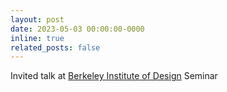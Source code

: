 ```yaml
---
layout: post
date: 2023-05-03 00:00:00-0000
inline: true
related_posts: false
---
```


Invited talk at <a href="https://twitter.com/BiDLab/status/1653800781089492992" target="_blank">Berkeley Institute of Design</a> Seminar
